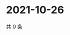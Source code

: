 # 2021-10-26

共 0 条

<!-- BEGIN WEIBO -->
<!-- 最后更新时间 Tue Oct 26 2021 10:27:00 GMT+0800 (China Standard Time) -->

<!-- END WEIBO -->
